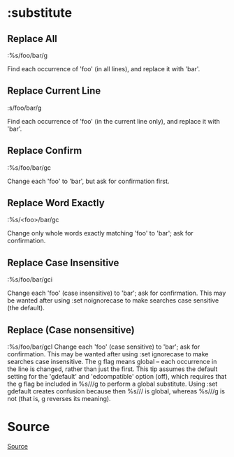 :substitute
================

Replace All
-----------
  :%s/foo/bar/g

Find each occurrence of 'foo' (in all lines), and replace it with 'bar'.

Replace Current Line
--------------------
  :s/foo/bar/g

Find each occurrence of 'foo' (in the current line only),
and replace it with 'bar'.

Replace Confirm 
---------------
  :%s/foo/bar/gc

Change each 'foo' to 'bar',
but ask for confirmation first.

Replace Word Exactly
--------------------
  :%s/\<foo\>/bar/gc

Change only whole words exactly matching 'foo' to 'bar'; ask for confirmation.

Replace Case Insensitive
------------------------
  :%s/foo/bar/gci

Change each 'foo' (case insensitive) to 'bar'; ask for confirmation.
This may be wanted after using
:set noignorecase to make searches case sensitive (the default).

Replace (Case nonsensitive)
---------------------------
  :%s/foo/bar/gcI
Change each 'foo' (case sensitive) to 'bar'; ask for confirmation.
This may be wanted after using :set ignorecase to make searches case insensitive.
The g flag means global – each occurrence in the line is changed, rather than just the first. This tip assumes the default setting for the 'gdefault' and 'edcompatible' option (off), which requires that the g flag be included in %s///g to perform a global substitute. Using :set gdefault creates confusion because then %s/// is global, whereas %s///g is not (that is, g reverses its meaning).


Source 
======
[Source](http://vim.wikia.com/wiki/Search_and_replace)
